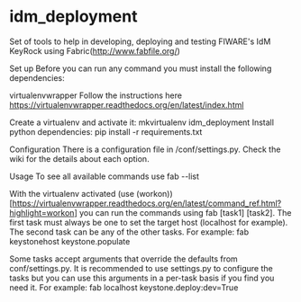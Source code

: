 idm_deployment
==============

Set of tools to help in developing, deploying and testing FIWARE's IdM KeyRock using Fabric(http://www.fabfile.org/)

Set up
Before you can run any command you must install the following dependencies:

virtualenvwrapper
Follow the instructions here https://virtualenvwrapper.readthedocs.org/en/latest/index.html

Create a virtualenv and activate it: mkvirtualenv idm_deployment
Install python dependencies: pip install -r requirements.txt

Configuration
There is a configuration file in /conf/settings.py. Check the wiki for the details about each option.

Usage
To see all available commands use fab --list

With the virtualenv activated (use (workon))[https://virtualenvwrapper.readthedocs.org/en/latest/command_ref.html?highlight=workon] you can run the commands using fab [task1] [task2]. The first task must always be one to set the target host (localhost for example). The second task can be any of the other tasks. 
For example: fab keystonehost keystone.populate

Some tasks accept arguments that override the defaults from conf/settings.py. It is recommended to use settings.py to configure the tasks but you can use this arguments in a per-task basis if you find you need it.
For example: fab localhost keystone.deploy:dev=True

